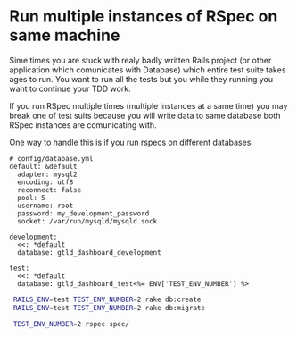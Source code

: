 # Run multiple instances of RSpec on same machine

Sime times you are stuck with realy badly written Rails project (or other application which comunicates
with Database) which entire test suite takes ages to run.
You want to run all the tests but you while they running you want to continue your TDD work.

If you run RSpec multiple times (multiple instances at a same time) you may break one of test suits because you 
will write data to same database both RSpec instances are comunicating with.

One way to handle this is if you run rspecs on different databases


```
# config/database.yml
default: &default
  adapter: mysql2
  encoding: utf8
  reconnect: false
  pool: 5
  username: root
  password: my_development_password
  socket: /var/run/mysqld/mysqld.sock

development:
  <<: *default
  database: gtld_dashboard_development

test:
  <<: *default
  database: gtld_dashboard_test<%= ENV['TEST_ENV_NUMBER'] %>
```

```sh
 RAILS_ENV=test TEST_ENV_NUMBER=2 rake db:create
 RAILS_ENV=test TEST_ENV_NUMBER=2 rake db:migrate

 TEST_ENV_NUMBER=2 rspec spec/
```

 
